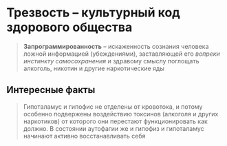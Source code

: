 # Трезвость – культурный код здорового общества
> **Запрограммированность** – искаженность сознания человека ложной информацией (убеждениями), заставляющей его *вопреки инстинкту самосохранения* и здравому смыслу поглощать алкоголь, никотин и другие наркотические яды

## Интересные факты
> Гипоталамус и гипофис не отделены от кровотока, и потому особенно подвержены воздействию токсинов (алкоголя и других наркотиков) от которого они перестают функционировать как должно. В состоянии аутофагии же и гипофиз и гипоталамус начинают активно восстанавливать себя